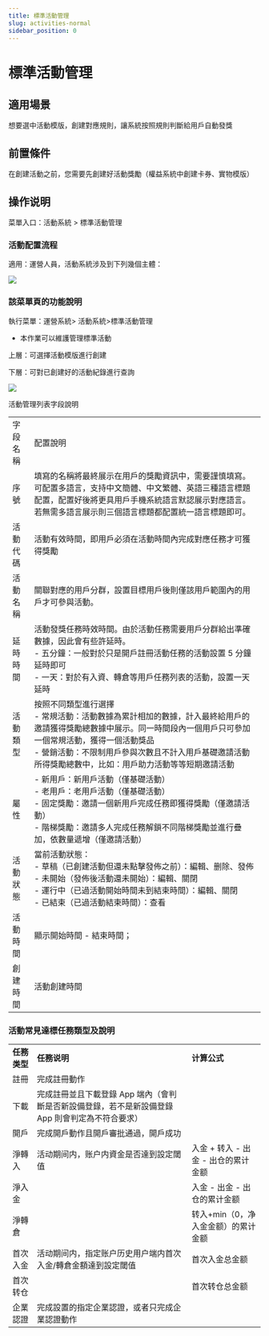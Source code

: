 ```yaml
---
title: 標準活動管理
slug: activities-normal
sidebar_position: 0
---
```



# 標準活動管理

## 適用場景

想要選中活動模版，創建對應規則，讓系統按照規則判斷給用戶自動發獎

## 前置條件

在創建活動之前，您需要先創建好活動獎勵（權益系統中創建卡券、實物模版）

## 操作说明

菜單入口：活動系統 &gt; 標準活動管理

### 活動配置流程

適用：運營人員，活動系統涉及到下列幾個主體：

<img src="/assets/OfZab8MYcoEPPUx8a5ycu2TDnUc.jpeg"/>

### 該菜單頁的功能說明

執行菜單：運營系統&gt; 活動系統&gt;標準活動管理

- 本作業可以維護管理標準活動

上層：可選擇活動模版進行創建

下層：可對已創建好的活動紀錄進行查詢

<img src="/assets/J1WNbXNUiouVlzxqdkLcfuf4nfg.png"/>

活動管理列表字段說明

|   |   |
|---|---|
|字段名稱 | 配置說明|
|序號 | 填寫的名稱將最終展示在用戶的獎勵資訊中，需要謹慎填寫。可配置多語言，支持中文簡體、中文繁體、英語三種語言標題配置，配置好後將更具用戶手機系統語言默認展示對應語言。若無需多語言展示則三個語言標題都配置統一語言標題即可。|
|活動代碼 | 活動有效時間，即用戶必須在活動時間內完成對應任務才可獲得獎勵|
|活動名稱 | 關聯對應的用戶分群，設置目標用戶後則僅該用戶範圍內的用戶才可參與活動。|
|延時時間 | 活動發獎任務時效時間。由於活動任務需要用戶分群給出準確數據，因此會有些許延時。<br/>- 五分鐘：一般對於只是開戶註冊活動任務的活動設置 5 分鐘延時即可<br/>- 一天：對於有入資、轉倉等用戶任務列表的活動，設置一天延時|
|活動類型 | 按照不同類型進行選擇<br/>- 常規活動：活動數據為累計相加的數據，計入最終給用戶的邀請獲得獎勵總數據中展示。同一時間段內一個用戶只可參加一個常規活動，獲得一個活動獎品<br/>- 營銷活動：不限制用戶參與次數且不計入用戶基礎邀請活動所得獎勵總數中，比如：用戶助力活動等等短期邀請活動|
|屬性|- 新用戶：新用戶活動（僅基礎活動）<br/>- 老用戶：老用戶活動（僅基礎活動）<br/>- 固定獎勵：邀請一個新用戶完成任務即獲得獎勵（僅邀請活動）<br/>- 階梯獎勵：邀請多人完成任務解鎖不同階梯獎勵並進行疊加，依數量遞增（僅邀請活動）|
|活動狀態 | 當前活動狀態：<br/>- 草稿（已創建活動但還未點擊發佈之前）：編輯、删除、發佈<br/>- 未開始（發佈後活動還未開始）：編輯、關閉<br/>- 運行中（已過活動開始時間未到結束時間）：編輯、關閉<br/>- 已結束（已過活動結束時間）：查看|
|活動時間 | 顯示開始時間 - 結束時間；|
|創建時間 | 活動創建時間|

### 活動常見達標任務類型及說明

|   |   |   |
|---|---|---|
|**任務类型**|**任務说明**|**计算公式**|
|註冊 | 完成註冊動作||
|下載 | 完成註冊並且下載登錄 App 端內（會判斷是否新設備登錄，若不是新設備登錄 App 則會判定為不符合要求）||
|開戶 | 完成開戶動作且開戶審批通過，開戶成功||
|淨轉入 | 活动期间内，账户内資金是否達到設定閾值 | 入金 + 转入 - 出金 - 出仓的累计金额|
|淨入金||入金 - 出金 - 出仓的累计金额|
|淨轉倉||转入+min（0，净入金金额）的累计金额|
|首次入金 | 活动期间内，指定账户历史用户端内首次入金/轉倉金額達到設定閾值 | 首次入金总金额|
|首次转仓||首次转仓总金额|
|企業認證 | 完成設置的指定企業認證，或者只完成企業認證動作||

### 
